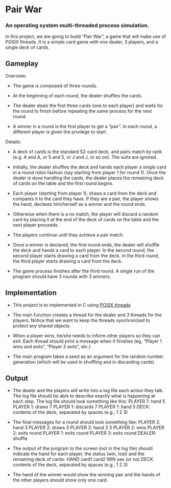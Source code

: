 # Pair War
### An operating system multi-threaded process simulation.
In this project, we are going to build “Pair War”, a game that will make use of POSIX threads. It is a simple card game with one dealer, 3 players, and a single deck of cards.

## Gameplay

Overview:

- The game is composed of three rounds.

- At the beginning of each round, the dealer shuffles the cards.

- The dealer deals the first three cards (one to each player) and waits for the round to finish before repeating the same process for the next round.

- A winner in a round is the first player to get a “pair”. In each round, a
different player is given the privilege to start.

Details:
- A deck of cards is the standard 52-card deck, and pairs match by rank (e.g. A and A, or 5 and 5, or J and J, or so on). The suits are ignored.  

- Initially, the dealer shuffles the deck and hands each player a single card in a round robin fashion (say starting from player 1 for round 1). Once the dealer is done handling the cards, the dealer places the
remaining deck of cards on the table and the first round begins.

- Each player (starting from player 1), draws a card from the deck and compares it to the card they have. If they are a pair, the player shows the hand, declares him/herself as a winner and the round ends.

- Otherwise when there is a no match, the player will discard a random card by placing it at the end of the deck of cards on the table and the next player proceeds.

- The players continue until they achieve a pair match.

- Once a winner is declared, the first round ends, the dealer will shuffle the deck and hands a card to each player. In the second round, the second player starts drawing a card from the deck. In the third round, the third player starts drawing a card from the deck.

- The game process finishes after the third round. A single run of the program should have 3 rounds with 3 winners.

## Implementation
- This project is to implemented in C using [POSIX threads](https://computing.llnl.gov/tutorials/pthreads)

- The main function creates a thread for the dealer and 3 threads for the players. Notice that we want to keep the threads synchronized to protect any shared objects.

- When a player wins, he/she needs to inform other players so they can exit. Each thread should print a message when it finishes (eg, “Player 1 wins and exits”, “Player 2 exits”, etc.)

- The main program takes a seed as an argument for the random number generation (which will be used in shuffling and in discarding cards).

## Output

- The dealer and the players will write into a log file each action they talk. The log file should be able to describe exactly what is happening at each step. The log file should look something like this:
PLAYER 1: hand 5
PLAYER 1: draws 7
PLAYER 1: discards 7
PLAYER 1: hand 5
DECK: contents of the deck, separated by spaces (e.g., 1 2 3)

- The final messages for a round should look something like:
PLAYER 2: hand 3
PLAYER 2: draws 3
PLAYER 2: hand 3 3
PLAYER 2: wins
PLAYER 2: exits round
PLAYER 1: exits round
PLAYER 3: exits round
DEALER: shuffle

- The output of the program to the screen (not in the log file) should indicate the hand for each player,
the status (win, lost) and the remaining deck of cards:
HAND card1 card2
WIN yes (or no)
DECK contents of the deck, separated by spaces (e.g., 1 2 3)

- The hand of the winner would show the winning pair and the hands of the other players should show only one card.
